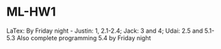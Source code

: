 # ML-HW1
LaTex: By Friday night - Justin: 1, 2.1-2.4; Jack: 3 and 4; Udai: 2.5 and 5.1-5.3
Also complete programming 5.4 by Friday night
